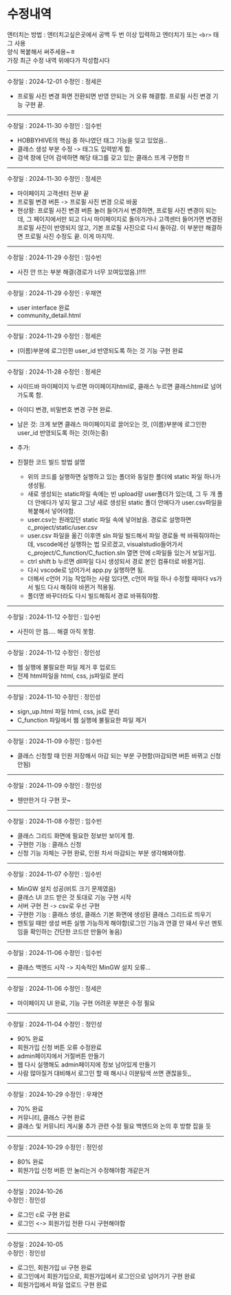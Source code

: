 # 수정내역
엔터치는 방법 : 엔터치고싶은곳에서 공백 두 번 이상 입력하고 엔터치기 또는 `<br>` 태그 사용  
양식 복붙해서 써주세용~ㅎ  
가장 최근 수정 내역 위에다가 작성합시다

***
수정일 : 2024-12-01
수정인 : 정세은
- 프로필 사진 변경 화면 전환되면 반영 안되는 거 오류 해결함. 프로필 사진 변경 기능 구현 끝.

***
수정일 : 2024-11-30 수정인 : 임수빈
- HOBBYHIVE의 핵심 중 하나였던 태그 기능을 잊고 있었음..
- 클래스 생성 부분 수정 -> 태그도 입력받게 함.
- 검색 창에 단어 검색하면 해당 태그를 갖고 있는 클래스 뜨게 구현함 !!

***
수정일 : 2024-11-30
수정인 : 정세은
- 마이페이지 고객센터 전부 끝
- 프로필 변경 버튼 -> 프로필 사진 변경 으로 바꿈
- 현상황: 프로필 사진 변경 버튼 눌러 들어가서 변경하면, 프로필 사진 변경이 되는데, 그 페이지에서만 되고 다시 마이페이지로 돌아가거나 고객센터 들어가면 변경된 프로필 사진이 반영되지 않고, 기본 프로필 사진으로 다시 돌아감. 이 부분만 해결하면 프로필 사진 수정도 끝. 이게 마지막.

***
수정일 : 2024-11-29 수정인 : 임수빈
- 사진 안 뜨는 부분 해결(경로가 너무 꼬여있었음.)!!!!

***
수정일 : 2024-11-29
수정인 : 우재연
- user interface 완료
- community_detail.html

***
수정일 : 2024-11-29
수정인 : 정세은
- (이름)부분에 로그인한 user_id 반영되도록 하는 것 기능 구현 완료

***
수정일 : 2024-11-28
수정인 : 정세은
- 사이드바 마이페이지 누르면 마이페이지html로, 클래스 누르면 클래스html로 넘어가도록 함.
- 아이디 변경, 비밀번호 변경 구현 완료.
- 남은 것: 크게 보면 클래스 마이페이지로 끌어오는 것, (이름)부분에 로그인한 user_id 반영되도록 하는 것(하는중)

- 추가:
- 친절한 코드 빌드 방법 설명
  - 위의 코드를 실행하면 실행하고 있는 폴더와 동일한 폴더에 static 파일 하나가 생성됨.
  - 새로 생성되는 static파일 속에는 빈 upload랑 user폴더가 있는데, 그 두 개 폴더 안에다가 넣지 말고 그냥 새로 생성된 static 폴더 안에다가 user.csv파일을 복붙해서 넣어야함.
  - user.csv는 원래있던 static 파일 속에 넣어놨음. 경로로 설명하면 c_project/static/user.csv
  - user.csv 파일을 옮긴 이후엔 sln 파일 빌드해서 파일 경로들 싹 바꿔줘야하는데, vscode에선 실행하는 법 모르겠고, visualstudio들어가서 c_project/C_function/C_fuction.sln 열면 안에 c파일들 있는거 보일거임.
  - ctrl shift b 누르면 dll파일 다시 생성되서 경로 본인 컴퓨터로 바뀔거임.
  - 다시 vscode로 넘어가서 app.py 실행하면 됨.
  - 더해서 c언어 기능 작업하는 사람 있다면, c언어 파일 하나 수정할 때마다 vs가서 빌드 다시 해줘야 바뀐거 적용됨.
  - 폴더명 바꾸더라도 다시 빌드해줘서 경로 바꿔줘야함.

***
수정일 : 2024-11-12 수정인 : 임수빈
- 사진이 안 뜸.... 해결 아직 못함.

***
수정일 : 2024-11-12
수정인 : 정인성
- 웹 실행에 불필요한 파일 제거 후 업로드
- 전제 html파일을 html, css, js파일로 분리

***
수정일 : 2024-11-10
수정인 : 정인성
- sign_up.html 파일 html, css, js로 분리
- C_function 파일에서 웹 실행에 불필요한 파일 제거

***
수정일 : 2024-11-09 수정인 : 임수빈
- 클래스 신청할 때 인원 저장해서 마감 되는 부분 구현함(마감되면 버튼 바뀌고 신청 안됨)

***
수정일 : 2024-11-09
수정인 : 정인성
- 웬만한거 다 구현 끗~

***
수정일 : 2024-11-08 수정인 : 임수빈
- 클래스 그리드 화면에 필요한 정보만 보이게 함.
- 구현한 기능 : 클래스 신청
- 신청 기능 자체는 구현 완료, 인원 차서 마감되는 부분 생각해봐야함.

***
수정일 : 2024-11-07 수정인 : 임수빈
- MinGW 설치 성공(비트 크기 문제였음)
- 클래스 UI 코드 받은 것 토대로 기능 구현 시작
- 서버 구현 전 -> csv로 우선 구현
- 구현한 기능 : 클래스 생성, 클래스 기본 화면에 생성된 클래스 그리드로 띄우기
- 멘토일 때만 생성 버튼 실행 가능하게 해야함(로그인 기능과 연결 안 돼서 우선 멘토임을 확인하는 간단한 코드만 만들어 놓음)

***
수정일 : 2024-11-06 수정인 : 임수빈
- 클래스 백엔드 시작 -> 지속적인 MinGW 설치 오류...

***
수정일 : 2024-11-06
수정인 : 정세은
- 마이페이지 UI 완료, 기능 구현 어려운 부분은 수정 필요
  
***
수정일 : 2024-11-04
수정인 : 정인성
- 90% 완료
- 회원가입 신청 버튼 오류 수정완료
- admin페이지에서 거절버튼 만들기
- 웹 다시 실행해도 admin페이지에 정보 남아있게 만들기
- 사람 많아질거 대비해서 로그인 할 때 해시나 이분탐색 쓰면 괜찮을듯,,

***
수정일 : 2024-10-29
수정인 : 우재연
- 70% 완료
- 커뮤니티, 클래스 구현 완료
- 클래스 및 커뮤니티 게시물 추가 관련 수정 필요 백엔드와 논의 후 방향 잡을 듯

***
수정일 : 2024-10-29
수정인 : 정인성
- 80% 완료
- 회원가입 신청 버튼 안 눌리는거 수정해야함 개같은거

***
수정일 : 2024-10-26  
수정인 : 정인성  
- 로그인 c로 구현 완료
- 로그인 <-> 회원가입 전환 다시 구현해야함

***
수정일 : 2024-10-05  
수정인 : 정인성  
- 로그인, 회원가입 ui 구현 완료  
- 로그인에서 회원가입으로, 회원가입에서 로그인으로 넘어가기 구현 완료  
- 회원가입에서 파일 업로드 구현 완료







